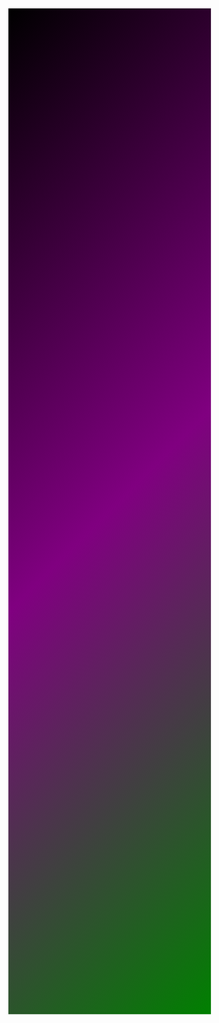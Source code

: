 <html>
<head>
    <meta charset="utf-8">
    <title>GitHub</title>
    <style>
        body{
            margin: 60px;
            width: 32%;
            height: 48vh;
            background: linear-gradient(-45deg,yellow,blue,green,purple,black);
            background-size: 200% 200%;
            animation: gradient 8s ease infinite;
        }

        @keyframes gradient {
            0% {
                background-position: 0 12%;
            }

            50% {
                background-position: 100% 100%;
            }

            100% {
                background-position: 0 12%;
            }
        }
        h1{font-size:60px;color:blue;text-align:center;}
        a{color:pink;}
        p{color:yellow}
    </style>
</head>
<body>
<h1>耗时几天，我做了个作品（赵博凯）（2024/11/19）</h1>
<p>大家好，我叫赵博凯，一个五年级的小学生，也非常道歉网站已经9天都没更新了</p>
<p>耗时4天，我做了个作品，浏览器命令</p>
<p>它可以简化你平常操作浏览器的步骤</p>
<p>打开程序</p>
<p>键入baidu("python")可以直接用百度搜索python</p>
<p>还有：如calc("1+1")可以计算1+1，moyu()可以打开摸鱼程序</p>
<p>当然，还有很多花样，我就不一一演示了</p>
<p>下载位置在我的作品里面，或直接点击链接</p>
<p>程序：<a href="https://zhaobokai341.github.io/zuopinxiazai/浏览器命令.exe">https://zhaobokai341.github.io/zuopinxiazai/
    浏览器命令.exe</a></p>
<p>链接：<a href="https://zhaobokai341.github.io/zuopinxiazai/浏览器命令.txt">https://zhaobokai341.github.io/zuopinxiazai/
    浏览器命令.txt</a></p>
</body>
</html>
